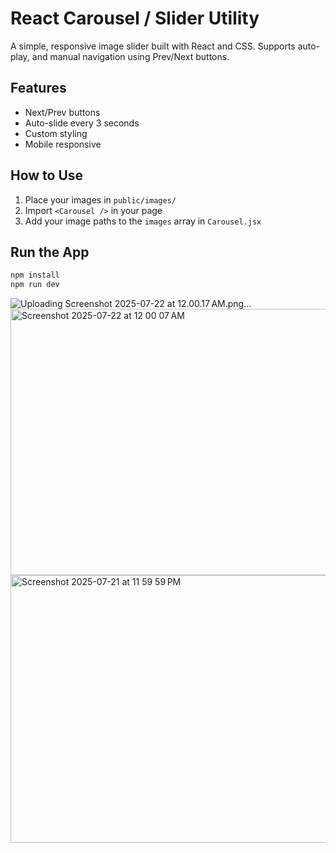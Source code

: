 # React Carousel / Slider Utility

A simple, responsive image slider built with React and CSS. Supports auto-play, and manual navigation using Prev/Next buttons.

## Features

- Next/Prev buttons
- Auto-slide every 3 seconds
- Custom styling
- Mobile responsive

## How to Use

1. Place your images in `public/images/`
2. Import `<Carousel />` in your page
3. Add your image paths to the `images` array in `Carousel.jsx`

## Run the App

```bash
npm install
npm run dev
```

![Uploading Screenshot 2025-07-22 at 12.00.17 AM.png…]()
<img width="668" height="426" alt="Screenshot 2025-07-22 at 12 00 07 AM" src="https://github.com/user-attachments/assets/56c2cd6e-426a-4b72-9383-bf8b33af3267" />
<img width="711" height="428" alt="Screenshot 2025-07-21 at 11 59 59 PM" src="https://github.com/user-attachments/assets/69c85a2d-022d-4e7b-846b-5a5fa0b7dfa3" />
